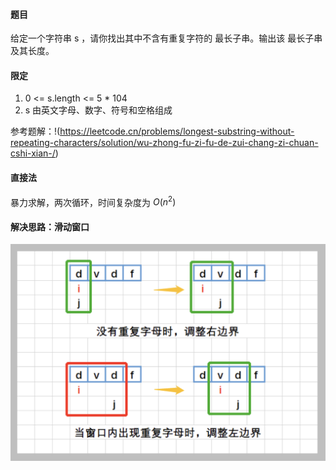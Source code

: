 #### 题目
给定一个字符串 s ，请你找出其中不含有重复字符的 最长子串。输出该 最长子串 及其长度。
#### 限定
1. 0 <= s.length <= 5 * 104
2. s 由英文字母、数字、符号和空格组成

参考题解：!(https://leetcode.cn/problems/longest-substring-without-repeating-characters/solution/wu-zhong-fu-zi-fu-de-zui-chang-zi-chuan-cshi-xian-/)

#### 直接法

暴力求解，两次循环，时间复杂度为 $O(n^2)$

#### 解决思路：滑动窗口

![123](fig_1.png)
